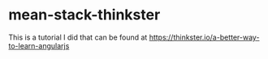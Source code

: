 # mean-stack-thinkster
This is a tutorial I did that can be found at https://thinkster.io/a-better-way-to-learn-angularjs
